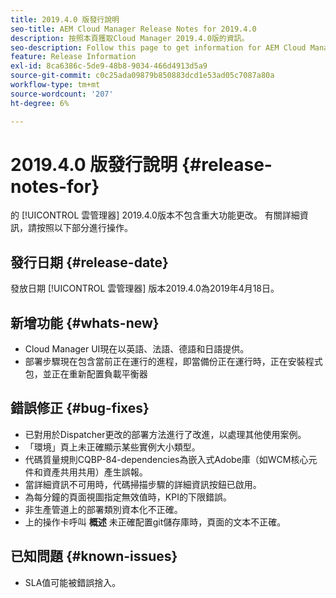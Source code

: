 ```yaml
---
title: 2019.4.0 版發行說明
seo-title: AEM Cloud Manager Release Notes for 2019.4.0
description: 按照本頁獲取Cloud Manager 2019.4.0版的資訊。
seo-description: Follow this page to get information for AEM Cloud Manager Release 2019.4.0.
feature: Release Information
exl-id: 8ca6386c-5de9-48b8-9034-466d4913d5a9
source-git-commit: c0c25ada09879b850883dcd1e53ad05c7087a80a
workflow-type: tm+mt
source-wordcount: '207'
ht-degree: 6%

---
```


# 2019.4.0 版發行說明 {#release-notes-for}

的 [!UICONTROL 雲管理器] 2019.4.0版本不包含重大功能更改。 有關詳細資訊，請按照以下部分進行操作。

## 發行日期 {#release-date}

發放日期 [!UICONTROL 雲管理器] 版本2019.4.0為2019年4月18日。

## 新增功能 {#whats-new}

* Cloud Manager UI現在以英語、法語、德語和日語提供。
* 部署步驟現在包含當前正在運行的進程，即當備份正在運行時，正在安裝程式包，並正在重新配置負載平衡器

## 錯誤修正 {#bug-fixes}

* 已對用於Dispatcher更改的部署方法進行了改進，以處理其他使用案例。
* 「環境」頁上未正確顯示某些實例大小類型。
* 代碼質量規則CQBP-84-dependencies為嵌入式Adobe庫（如WCM核心元件和資產共用共用）產生誤報。
* 當詳細資訊不可用時，代碼掃描步驟的詳細資訊按鈕已啟用。
* 為每分鐘的頁面視圖指定無效值時，KPI的下限錯誤。
* 非生產管道上的部署類別資本化不正確。
* 上的操作卡呼叫 **概述** 未正確配置git儲存庫時，頁面的文本不正確。

## 已知問題 {#known-issues}

* SLA值可能被錯誤捨入。
